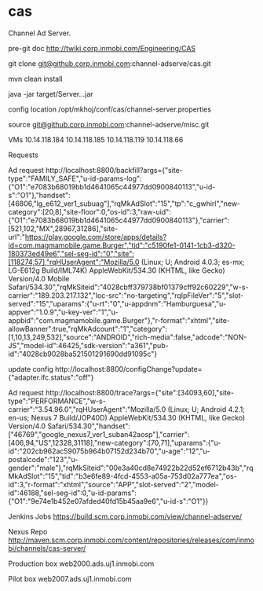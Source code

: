 cas
===

Channel Ad Server.

pre-git doc
http://twiki.corp.inmobi.com/Engineering/CAS

git clone git@github.corp.inmobi.com:channel-adserve/cas.git

mvn clean install

java -jar target/Server...jar

config location
/opt/mkhoj/conf/cas/channel-server.properties

source
git@github.corp.inmobi.com:channel-adserve/misc.git

VMs
10.14.118.184
10.14.118.185
10.14.118.119
10.14.118.66

Requests

Ad request
http://localhost:8800/backfill?args={"site-type":"FAMILY_SAFE","u-id-params-log":{"O1":"e7083b68019bb1d4641065c44977dd0900840113","u-id-s":"O1"},"handset":[46806,"lg_e612_ver1_subuag"],"rqMkAdSlot":"15","tp":"c_gwhirl","new-category":[20,8],"site-floor":0,"os-id":3,"raw-uid":{"O1":"e7083b68019bb1d4641065c44977dd0900840113"},"carrier":[521,102,"MX",28967,31286],"site-url":"https://play.google.com/store/apps/details?id=com.magmamobile.game.Burger","tid":"c5190fe1-0141-1cb3-d320-180373ed49e6","sel-seg-id":"0","site":[118274,57],"rqHUserAgent":"Mozilla/5.0 (Linux; U; Android 4.0.3; es-mx; LG-E612g Build/IML74K) AppleWebKit/534.30 (KHTML, like Gecko) Version/4.0 Mobile Safari/534.30","rqMkSiteid":"4028cbff379738bf01379cff92c60229","w-s-carrier":"189.203.217.132","loc-src":"no-targeting","rqIpFileVer":"5","slot-served":"15","uparams":{"u-rt":"0","u-appdnm":"Hamburguesa","u-appver":"1.0.9","u-key-ver":"1","u-appbid":"com.magmamobile.game.Burger"},"r-format":"xhtml","site-allowBanner":true,"rqMkAdcount":"1","category":[1,10,13,249,532],"source":"ANDROID","rich-media":false,"adcode":"NON-JS","model-id":46425,"sdk-version":"a361","pub-id":"4028cb9028ba521501291690dd91095c"}

update config
http://localhost:8800/configChange?update={"adapter.ifc.status":"off"}

Ad request
http://localhost:8800/trace?args={"site":[34093,60],"site-type":"PERFORMANCE","w-s-carrier":"3.54.96.0","rqHUserAgent":"Mozilla/5.0 (Linux; U; Android 4.2.1; en-us; Nexus 7 Build/JOP40D) AppleWebKit/534.30 (KHTML, like Gecko) Version/4.0 Safari/534.30","handset":["46769","google_nexus7_ver1_suban42aosp"],"carrier":[406,94,"US",12328,31118],"new-category":[70,71],"uparams":{"u-id":"202cb962ac59075b964b07152d234b70","u-age":"12","u-postalcode":"123","u-gender":"male"},"rqMkSiteid":"00e3a40cd8e74922b22d52ef6712b43b","rqMkAdSlot":"15","tid":"b3e6fe89-4fcd-4553-a05a-753d02a777ea","os-id":3,"r-format":"xhtml","source":"APP","slot-served":"2","model-id":46188,"sel-seg-id":0,"u-id-params":{"O1":"9e74e1b452e07afded40fd15b45aa9e6","u-id-s":"O1"}}

Jenkins Jobs
https://build.scm.corp.inmobi.com/view/channel-adserve/

Nexus Repo
http://maven.scm.corp.inmobi.com/content/repositories/releases/com/inmobi/channels/cas-server/

Production box
web2000.ads.uj1.inmobi.com

Pilot box
web2007.ads.uj1.inmobi.com


